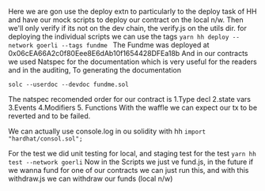Here we are gon use the deploy extn to particularly to the deploy task of HH and have our mock scripts to deploy our contract on the local n/w.
Then we'll only verify if its not on the dev chain, the verify.js on the utils dir.
for deploying the individual scripts we can use the tags `yarn hh deploy --network goerli --tags fundme `
The Fundme was deployed at 0x06cEA66A2c0f80Eee8E6dAb10f1654428DFEa18b
And in our contracts we used Natspec for the documentation which is very useful for the readers and in the auditing, To generating the documentation

```
solc --userdoc --devdoc fundme.sol
```

The natspec recomended order for our contract is 1.Type decl 2.state vars 3.Events 4.Modifiers 5. Functions
With the waffle we can expect our tx to be reverted and to be failed.

We can actually use console.log in ou solidity with hh
`import "hardhat/consol.sol"; `

For the test we did unit testing for local, and staging test for the test `yarn hh test --network goerli`
Now in the Scripts we just ve fund.js, in the future if we wanna fund for one of our contracts we can just run this, and with this withdraw.js we can withdraw our funds (local n/w)
